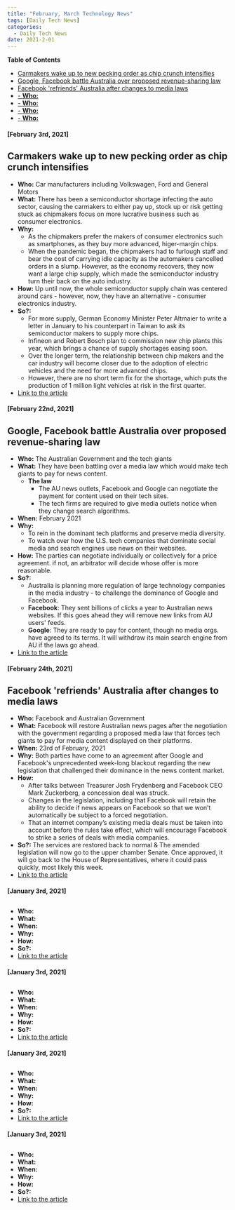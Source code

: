 ```yaml
---
title: "February, March Technology News"
tags: [Daily Tech News]
categories:
  - Daily Tech News
date: 2021-2-01
---
```


**Table of Contents**
<!-- TOC START min:1 max:3 link:true asterisk:false update:true -->
  - [Carmakers wake up to new pecking order as chip crunch intensifies](#carmakers-wake-up-to-new-pecking-order-as-chip-crunch-intensifies)
  - [Google, Facebook battle Australia over proposed revenue-sharing law](#google-facebook-battle-australia-over-proposed-revenue-sharing-law)
  - [Facebook 'refriends' Australia after changes to media laws](#facebook-refriends-australia-after-changes-to-media-laws)
  - [- **Who:**](#--who)
  - [- **Who:**](#--who-1)
  - [- **Who:**](#--who-2)
  - [- **Who:**](#--who-3)
<!-- TOC END -->



#### [February 3rd, 2021]

##  Carmakers wake up to new pecking order as chip crunch intensifies
- **Who:**  Car manufacturers including Volkswagen, Ford and General Motors
- **What:**  There has been a semiconductor shortage infecting the auto sector, causing the carmakers to either pay up, stock up or risk getting stuck as chipmakers focus on more lucrative business such as consumer electronics.
- **Why:**  
  - As the chipmakers prefer the makers of consumer electronics such as smartphones, as they buy more advanced, higer-margin chips.
  - When the pandemic began, the chipmakers had to furlough staff and bear the cost of carrying idle capacity as the automakers cancelled orders in a slump.  However, as the economy recovers, they now want a large chip supply, which made the semiconductor industry turn their back on the auto industry.
- **How:**  Up until now, the whole semiconductor supply chain was centered around cars - however, now, they have an alternative - consumer electronics industry.
- **So?:**  
  - For more supply, German Economy Minister Peter Altmaier to write a letter in January to his counterpart in Taiwan to ask its semiconductor makers to supply more chips.
  - Infineon and Robert Bosch plan to commission new chip plants this year, which brings a chance of supply shortages easing soon.
  - Over the longer term, the relationship between chip makers and the car industry will become closer due to the adoption of electric vehicles and the need for more advanced chips.
  - However, there are no short term fix for the shortage, which puts the production of 1 million light vehicles at risk in the first quarter.
- [Link to the article](https://www.reuters.com/article/us-autos-chips-analysis/analysis-carmakers-wake-up-to-new-pecking-order-as-chip-crunch-intensifies-idUSKBN2AJ0LD)



#### [February 22nd, 2021]

##  Google, Facebook battle Australia over proposed revenue-sharing law
- **Who:**  The Australian Government and the tech giants
- **What:**  They have been battling over a media law which would make tech giants to pay for news content.
  - **The law**
      - The AU news outlets, Facebook and Google can negotiate the payment for content used on their tech sites.
      - The tech firms are required to  give media outlets notice when they change search algorithms.
- **When:**  February 2021
- **Why:**  
  - To rein in the dominant tech platforms and preserve media diversity.
  - To watch over how the U.S. tech companies that dominate social media and search engines use news on their websites.
- **How:**  The parties can negotiate individually or collectively for a price agreement. if not, an arbitrator will decide whose offer is more reasonable.
- **So?:**  
  - Australia is planning more regulation of large technology companies in the media industry - to challenge the dominance of Google and Facebook.
  - **Facebook**: They sent billions of clicks a year to Australian news websites. If this goes ahead they will remove new links from AU users' feeds.
  - **Google**: They are ready to pay for content, though no media orgs. have agreed to its terms. It will withdraw its main search engine from AU if the laws go ahead.
- [Link to the article](https://www.reuters.com/article/us-australia-media-facebook-explainer-idUSKBN29X0IE)



#### [February 24th, 2021]

##  Facebook 'refriends' Australia after changes to media laws
- **Who:**  Facebook and Australian Government
- **What:**  Facebook will restore Australian news pages after the negotiation with the government regarding a proposed media law that forces tech giants to pay for media content displayed on their platforms.
- **When:**  23rd of February, 2021
- **Why:**  Both parties have come to an agreement after Google and Facebook's  unprecedented week-long blackout regarding the new legislation that challenged their dominance in the news content market.
- **How:**  
  - After talks between Treasurer Josh Frydenberg and Facebook CEO Mark Zuckerberg, a concession deal was struck.    
  - Changes in the legislation, including that Facebook will retain the ability to decide if news appears on Facebook so that we won’t automatically be subject to a forced negotiation.
  - That an internet company’s existing media deals must be taken into account before the rules take effect, which will encourage Facebook to strike a series of deals with media companies.
- **So?:**  The services are restored back to normal & The amended legislation will now go to the upper chamber Senate. Once approved, it will go back to the House of Representatives, where it could pass quickly, most likely this week.
- [Link to the article](https://www.reuters.com/article/us-australia-media/facebook-refriends-australia-after-changes-to-media-laws-idUSKBN2AN07E)



#### [January 3rd, 2021]

##  
- **Who:**  
- **What:**  
- **When:**  
- **Why:**  
- **How:**  
- **So?:**  
- [Link to the article]()




#### [January 3rd, 2021]

##  
- **Who:**  
- **What:**  
- **When:**  
- **Why:**  
- **How:**  
- **So?:**  
- [Link to the article]()




#### [January 3rd, 2021]

##  
- **Who:**  
- **What:**  
- **When:**  
- **Why:**  
- **How:**  
- **So?:**  
- [Link to the article]()



#### [January 3rd, 2021]

##  
- **Who:**  
- **What:**  
- **When:**  
- **Why:**  
- **How:**  
- **So?:**  
- [Link to the article]()
